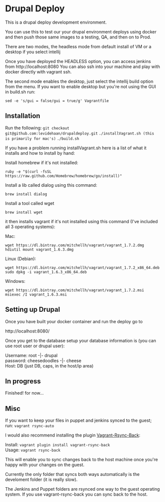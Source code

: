 Drupal Deploy
==============
This is a drupal deploy development environment.

You can use this to test our your drupal environment deploys using docker and then push those same images to a testing, QA, and then on to Prod.

There are two modes, the headless mode from default install of VM or a desktop if you select intellij

Once you have deployed the HEADLESS option, you can access jenkins from http://localhost:8080
You can also ssh into your machine and play with docker directly with vagrant ssh.

The second mode enables the desktop, just select the intellij build option from the menu.
If you want to enable desktop but you're not using the GUI in build.sh run:
```
sed -e 's/gui = false/gui = true/g' Vagrantfile
```

## Installation
Run the following:
`git checkout git@github.com:levidehaan/drupaldeploy.git`
`./installVagrant.sh (this is primarily for mac's)`
`./build.sh`

If you have a problem running installVagrant.sh here is a list of what it installs and how to install by hand:

Install homebrew if it's not installed:

`ruby -e "$(curl -fsSL https://raw.github.com/Homebrew/homebrew/go/install)"`


Install a lib called dialog using this command:

`brew install dialog`

Install a tool called wget

`brew install wget`

it then installs vagrant if it's not installed using this command (I've included all 3 operating systems):

Mac:

`wget https://dl.bintray.com/mitchellh/vagrant/vagrant_1.7.2.dmg`
`hdiutil mount vagrant_1.6.3.dmg`

Linux (Debian):

`wget https://dl.bintray.com/mitchellh/vagrant/vagrant_1.7.2_x86_64.deb`
`sudo dpkg -i vagrant_1.6.3_x86_64.deb`

Windows:

`wget https://dl.bintray.com/mitchellh/vagrant/vagrant_1.7.2.msi`
`msiexec /I vagrant_1.6.3.msi`


## Setting up Drupal

Once you have built your docker container and run the deploy go to

http://localhost:8080/

Once you get to the database setup your database information is (you can use root user or drupal user):

Username: root -|- drupal<br/>
password: cheesedoodles -|- cheese<br/>
Host: DB (just DB, caps, in the host/ip area)

## In progress

Finished! for now...

## Misc

If you want to keep your files in puppet and jenkins synced to the guest; run: `vagrant rsync-auto`

I would also recommend installing the plugin [Vagrant-Rsync-Back](https://github.com/smerrill/vagrant-rsync-back):

Install: `vagrant plugin install vagrant-rsync-back`<br/>
Usage: `vagrant rsync-back`

This will enable you to sync changes back to the host machine once you're happy with your changes on the guest.

Currently the only folder that syncs both ways automatically is the develoment folder (it is really slow).

The Jenkins and Puppet folders are rsynced one way to the guest operating system. If you use vagrant-rsync-back you can sync back to the host.